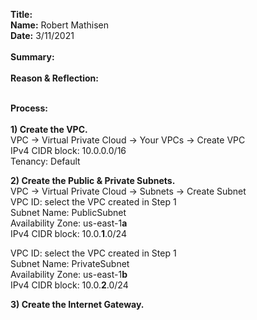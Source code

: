 **Title:** \
**Name:** Robert Mathisen\
**Date:** 3/11/2021 \
\
**Summary:** \
<br/>
**Reason & Reflection:** \
<br/>

**Process:** <br/>
\
**1) Create the VPC.** <br/>
VPC → Virtual Private Cloud → Your VPCs → Create VPC \
IPv4 CIDR block: 10.0.0.0/16 \
Tenancy: Default

**2) Create the Public & Private Subnets.** <br/>
VPC → Virtual Private Cloud → Subnets → Create Subnet\
VPC ID: select the VPC created in Step 1 \
Subnet Name: PublicSubnet \
Availability Zone: us-east-1**a** \
IPv4 CIDR block: 10.0.**1**.0/24

VPC ID: select the VPC created in Step 1 \
Subnet Name: PrivateSubnet \
Availability Zone: us-east-1**b** \
IPv4 CIDR block: 10.0.**2**.0/24

**3) Create the Internet Gateway.** <br/>
